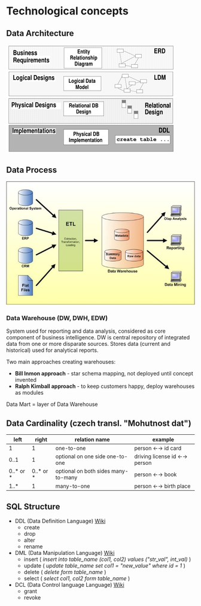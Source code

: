# Technological concepts
## Data Architecture
![DataArchitecture](DataArchitecture.png)
## Data Process
![DataProcess](DataProcessStore.jpg)
### Data Warehouse (DW, DWH, EDW)
System used for reporting and data analysis, considered as core component of business intelligence.  DW is central repository of integrated data from one or more disparate sources. Stores data (current and historical) used for analytical reports.

Two main approaches creating warehouses:
- **Bill Inmon approach** - star schema mapping, not deployed until concept invented
- **Ralph Kimball approach** - to keep customers happy, deploy warehouses as modules

Data Mart = layer of Data Warehouse
## Data Cardinality (czech transl. "Mohutnost dat")

| left | right | relation name  | example|
|------|-------|----------------|---------|
| 1 | 1 | one-to-one | person ←→ id card|
| 0..1 | 1 | optional on one side one-to-one | driving license id ←→ person|
| 0..* or * | 0..* or * | optional on both sides many-to-many | person ←→ book|
| 1..* | 1 | many-to-one | person ←→ birth place |

## SQL Structure
- DDL (Data Definition Language) [Wiki](https://en.wikipedia.org/wiki/Data_definition_language)
    - create
    - drop
    - alter
    - rename
- DML (Data Manipulation Language) [Wiki](https://en.wikipedia.org/wiki/Data_manipulation_language)
    - insert ( *insert into table_name (col1, col2) values ("str_val", int_val)* )
    - update ( *update table_name set col1 = "new_value" where id = 1* )
    - delete ( *delete form table_name* )
    - select ( *select col1, col2 form table_name* )
- DCL (Data Control language Language) [Wiki](http://github.com)
    - grant
    - revoke



